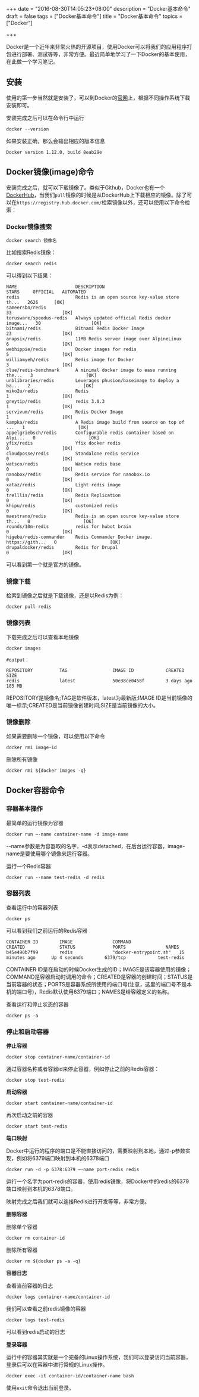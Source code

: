 +++
date = "2016-08-30T14:05:23+08:00"
description = "Docker基本命令"
draft = false
tags = ["Docker基本命令"]
title = "Docker基本命令"
topics = ["Docker"]

+++

Docker是一个近年来非常火热的开源项目，使用Docker可以将我们的应用程序打包进行部署、测试等等，非常方便。最近简单地学习了一下Docker的基本使用，在此做一个学习笔记。<!--more-->

## 安装

使用的第一步当然就是安装了，可以到Docker的[官网](https://www.docker.com/products/overview)上，根据不同操作系统下载安装即可。

安装完成之后可以在命令行中运行

```
docker --version
```

如果安装正确，那么会输出相应的版本信息

```
Docker version 1.12.0, build 8eab29e
```

## Docker镜像(image)命令

安装完成之后，就可以下载镜像了。类似于Github，Docker也有一个[DockerHub](https://hub.docker.com/)，当我们``pull``镜像的时候是从DockerHub上下载相应的镜像。除了可以在``https://registry.hub.docker.com/``检索镜像以外，还可以使用以下命令检索：

### Docker镜像搜索

```
docker search 镜像名
```

比如搜索Redis镜像：

```
docker search redis
```

可以得到以下结果：

```
NAME                      DESCRIPTION                                     STARS     OFFICIAL   AUTOMATED
redis                     Redis is an open source key-value store th...   2626      [OK]       
sameersbn/redis                                                           33                   [OK]
torusware/speedus-redis   Always updated official Redis docker image...   30                   [OK]
bitnami/redis             Bitnami Redis Docker Image                      23                   [OK]
anapsix/redis             11MB Redis server image over AlpineLinux        6                    [OK]
webhippie/redis           Docker images for redis                         5                    [OK]
williamyeh/redis          Redis image for Docker                          3                    [OK]
clue/redis-benchmark      A minimal docker image to ease running the...   3                    [OK]
unblibraries/redis        Leverages phusion/baseimage to deploy a ba...   2                    [OK]
miko2u/redis              Redis                                           1                    [OK]
greytip/redis             redis 3.0.3                                     1                    [OK]
servivum/redis            Redis Docker Image                              1                    [OK]
kampka/redis              A Redis image build from source on top of ...   1                    [OK]
appelgriebsch/redis       Configurable redis container based on Alpi...   0                    [OK]
yfix/redis                Yfix docker redis                               0                    [OK]
cloudposse/redis          Standalone redis service                        0                    [OK]
watsco/redis              Watsco redis base                               0                    [OK]
nanobox/redis             Redis service for nanobox.io                    0                    [OK]
xataz/redis               Light redis image                               0                    [OK]
trelllis/redis            Redis Replication                               0                    [OK]
khipu/redis               customized redis                                0                    [OK]
maestrano/redis           Redis is an open source key-value store th...   0                    [OK]
rounds/10m-redis          redis for hubot brain                           0                    [OK]
higebu/redis-commander    Redis Commander Docker image. https://gith...   0                    [OK]
drupaldocker/redis        Redis for Drupal                                0                    [OK]
```

可以看到第一个就是官方的镜像。

### 镜像下载

检索到镜像之后就是下载镜像，还是以Redis为例：

```
docker pull redis
```

### 镜像列表

下载完成之后可以查看本地镜像

```
docker images

#output：

REPOSITORY          TAG                 IMAGE ID            CREATED             SIZE
redis               latest              50e38ce0458f        3 days ago          185 MB
```

REPOSITORY是镜像名;TAG是软件版本，latest为最新版;IMAGE ID是当前镜像的唯一标示;CREATED是当前镜像创建时间;SIZE是当前镜像的大小。

### 镜像删除

如果需要删除一个镜像，可以使用以下命令

```
docker rmi image-id
```

删除所有镜像

```
docker rmi ${docker images -q}
```

## Docker容器命令

### 容器基本操作

最简单的运行镜像为容器

```
docker run —-name container-name -d image-name
```

--name参数是为容器取的名字，-d表示detached，在后台运行容器，image-name是要使用哪个镜像来运行容器。

运行一个Redis容器

```
docker run --name test-redis -d redis
```

### 容器列表

查看运行中的容器列表

```
docker ps
```

可以看到我们之前运行的Redis容器

```
CONTAINER ID        IMAGE               COMMAND                  CREATED             STATUS              PORTS               NAMES
b45e490b7f99        redis               "docker-entrypoint.sh"   15 minutes ago      Up 4 seconds        6379/tcp            test-redis
```

CONTAINER ID是在启动的时候Docker生成的ID；IMAGE是该容器使用的镜像；COMMAND是容器启动时调用的命令；CREATED是容器的创建时间；STATUS是当前容器的状态；PORTS是容器系统所使用的端口号(注意，这里的端口号不是本机的端口号)，Redis默认使用6379端口；NAMES是给容器定义的名称。

查看运行和停止状态的容器

```
docker ps -a
```

### 停止和启动容器

**停止容器**

```
docker stop container-name/container-id
```

通过容器名称或者容器id来停止容器，例如停止之前的Redis容器：

```
docker stop test-redis
```

**启动容器**

```
docker start container-name/container-id
```

再次启动之前的容器

```
docker start test-redis
```

**端口映射**

Docker中运行的程序的端口是不能直接访问的，需要映射到本地，通过-p参数实现，例如将6379端口映射到本机的6378端口

```
docker run -d -p 6378:6379 —-name port-redis redis
```

运行一个名字为port-redis的容器，使用redis镜像，将Docker中的redis的6379端口映射到本机的6378端口。

映射完成之后我们就可以连接Redis进行开发等等，非常方便。

**删除容器**

删除单个容器

```
docker rm container-id
```

删除所有容器

```
docker rm ${docker ps -a -q}
```

**容器日志**

查看当前容器的日志

```
docker logs container-name/container-id
```

我们可以查看之前redis镜像的容器

```
docker logs test-redis
```

可以看到redis启动的日志

**登录容器**

运行中的容器其实就是一个完备的Linux操作系统，我们可以登录访问当前容器，登录后可以在容器中进行常规的Linux操作。

```
docker exec -it container-id/container-name bash
```

使用``exit``命令退出当前登录。
